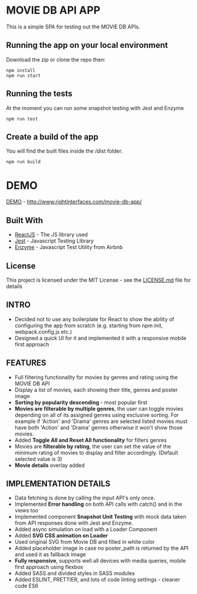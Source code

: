 # MOVIE DB API APP

This is a simple SPA for testing out the MOVIE DB APIs.

## Running the app on your local environment

Download the zip or clone the repo then:

```
npm install
npm run start
```

## Running the tests

At the moment you can run some snapshot testing with Jest and Enzyme

```
npm run test
```

## Create a build of the app

You will find the built files inside the /dist folder.

```
npm run build
```

# DEMO

[DEMO](http://www.rightinterfaces.com/movie-db-app/) - http://www.rightinterfaces.com/movie-db-app/


## Built With

* [ReactJS](https://reactjs.org/) - The JS library used
* [Jest](https://jestjs.io/) - Javascript Testing Library
* [Enzyme](https://airbnb.io/enzyme/) - Javascript Test Utility from Airbnb

## License

This project is licensed under the MIT License - see the [LICENSE.md](LICENSE.md) file for details

## INTRO

* Decided not to use any boilerplate for React to show the ability of configuring the app from scratch (e.g. starting from npm init, webpack.config.js etc.)
* Designed a quick UI for it and implemented it with a responsive mobile first approach

## FEATURES

* Full filtering functionality for movies by genres and rating using the MOVIE DB API
* Display a list of movies, each showing their title, genres and poster image
* **Sorting by popularity descending** - most popular first
* **Movies are filterable by multiple genres**, the user can toggle movies depending on all of its assigned genres using exclusive sorting.
For example if 'Action' and 'Drama' genres are selected listed movies must have both 'Action' and 'Drama' genres otherwise it won't show those movies.
* Added **Toggle All and Reset All functionality** for filters genres
* Movies are **filterable by rating**, the user can set the value of the minimum rating of movies to display and filter accordingly. (Default selected value is 3)
* **Movie details** overlay added

## IMPLEMENTATION DETAILS

* Data fetching is done by calling the input API's only once.
* Implemented **Error handling** on both API calls with catch() and in the views too
* Implemented component **Snapshot Unit Testing** with mock data taken from API responses done with Jest and Enzyme.
* Added async simulation on load with a Loader Component
* Added **SVG CSS animation on Loader**
* Used original SVG from Movie DB and filled in white color
* Added placeholder image in case no poster_path is returned by the API and used it as fallback image
* **Fully responsive**, supports well all devices with media queries, mobile first approach using flexbox
* Added SASS and divided styles in SASS modules
* Added ESLINT, PRETTIER, and lots of code linting settings - cleaner code ES6




